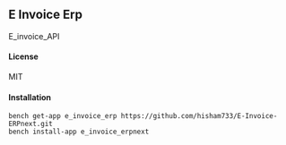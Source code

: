 ## E Invoice Erp

E_invoice_API

#### License

MIT

#### Installation

    bench get-app e_invoice_erp https://github.com/hisham733/E-Invoice-ERPnext.git
    bench install-app e_invoice_erpnext
